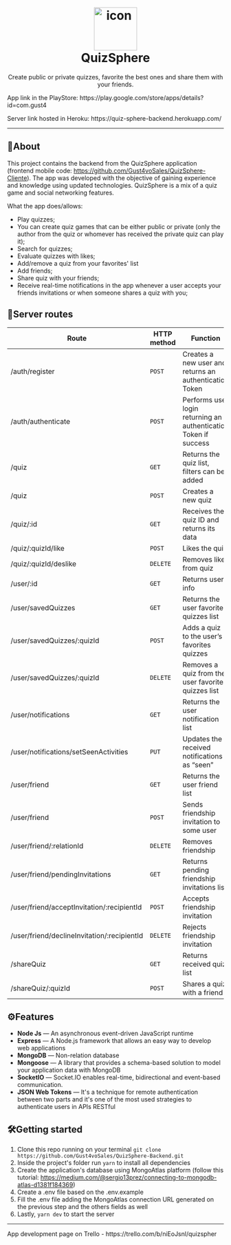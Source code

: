 <h1 align="center">
<img src="https://i.imgur.com/HMr0tyZ.png" alt="icon" height="100">
<br>
QuizSphere
</h1>

<p align="center">Create public or private quizzes, favorite the best ones and share them with your friends.</p>
App link in the PlayStore: https://play.google.com/store/apps/details?id=com.gust4
<p>Server link hosted in Heroku: https://quiz-sphere-backend.herokuapp.com/</p>

<hr />

## 📜About
This project contains the backend from the QuizSphere application (frontend mobile code: https://github.com/Gust4voSales/QuizSphere-Cliente).
The app was developed with the objective of gaining experience and knowledge using updated technologies. QuizSphere is a mix of a quiz game and social networking features.

What the app does/allows:
 - Play quizzes;
 - You can create quiz games that can be either public or private (only the author from the quiz or whomever
has received the private quiz can play it);
 - Search for quizzes;
 - Evaluate quizzes with likes;
 - Add/remove a quiz from your favorites' list
 - Add friends;
 - Share quiz with your friends;
 - Receive real-time notifications in the app whenever a user accepts your friends invitations or when someone shares a quiz with you; 

## 🧩Server routes
| Route | HTTP method |  Function | Requires authentication | 
| --- | --- | --- | --- |
| /auth/register |  `POST` | Creates a new user and returns an authentication Token | **No** | 
| /auth/authenticate | `POST` |Performs user login returning an authentication Token if success | **No** | 
| /quiz | `GET`|Returns the quiz list, filters can be added | **Yes** | 
| /quiz | `POST`| Creates a new quiz | **Yes** | 
| /quiz/:id | `GET`| Receives the quiz ID and returns its data | **Yes** | 
| /quiz/:quizId/like | `POST`|Likes the quiz | **Yes** | 
| /quiz/:quizId/deslike | `DELETE`|Removes like from quiz | **Yes** | 
| /user/:id | `GET`|Returns user’s info | **Yes** | 
| /user/savedQuizzes | `GET`|Returns the user favorite quizzes list | **Yes** | 
| /user/savedQuizzes/:quizId | `POST`|Adds a quiz to the user’s favorites quizzes | **Yes** | 
| /user/savedQuizzes/:quizId | `DELETE`|Removes a quiz from the user favorites quizzes list | **Yes** | 
| /user/notifications | `GET`|Returns the user notification list | **Yes** | 
| /user/notifications/setSeenActivities | `PUT`|Updates the received notifications as “seen”| **Yes** | 
| /user/friend | `GET`|Returns the user friend list | **Yes** | 
| /user/friend | `POST`|Sends friendship invitation to some user | **Yes** | 
| /user/friend/:relationId | `DELETE`|Removes friendship | **Yes** | 
| /user/friend/pendingInvitations | `GET`|Returns pending friendship invitations list | **Yes** | 
| /user/friend/acceptInvitation/:recipientId | `POST`|Accepts friendship invitation | **Yes** | 
| /user/friend/declineInvitation/:recipientId | `DELETE`|Rejects friendship invitation | **Yes** | 
| /shareQuiz | `GET`|Returns received quiz list | **Yes** | 
| /shareQuiz/:quizId | `POST`|Shares a quiz with a friend | **Yes** | 


## ⚙Features
[//]: # (Add the features of your project here:)
- **Node Js** — An asynchronous event-driven JavaScript runtime
- **Express** — A Node.js framework that allows an easy way to develop web applications
- **MongoDB** — Non-relation database
- **Mongoose** — A library that provides a schema-based solution to model your application data with MongoDB 
- **SocketIO** — Socket.IO enables real-time, bidirectional and event-based communication.
- **JSON Web Tokens** — It's a technique for remote authentication between two parts and it's one of the most used strategies to authenticate users in APIs RESTful 


## 🛠Getting started
1. Clone this repo running on your terminal ````git clone https://github.com/Gust4voSales/QuizSphere-Backend.git ```` 
2. Inside the project's folder run ```yarn``` to install all dependencies
3. Create the application's database using MongoAtlas platform (follow this tutorial: https://medium.com/@sergio13prez/connecting-to-mongodb-atlas-d1381f184369)  
4. Create a .env file based on the .env.example 
5. Fill the .env file adding the MongoAtlas connection URL generated on the previous step and the others fields as well 
6. Lastly, ```yarn dev``` to start the server

<hr />
App development page on Trello - https://trello.com/b/niEoJsnl/quizspher


